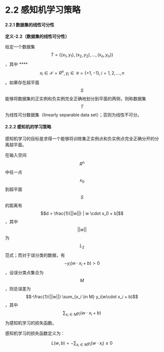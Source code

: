 # 2.2 感知机学习策略

#### 2.2.1 数据集的线性可分性

**定义-2.2（数据集的线性可分性）**

给定一个数据集 $$T = \{(x_1, y_1), (x_2, y_2), \dots, (x_n, y_n)\}$$，其中 ****$$x_i \in \mathcal{X} = R^n, y_i \in \mathcal{Y} = \{+1, -1\}, i = 1, 2, \dots, n$$。如果存在超平面 $$S$$ 能够将数据集的正实例和负实例完全正确地划分到平面的两侧，则称数据集 $$T$$ 为线性可分数据集（linearly separable data set）；否则为线性不可分。

#### **2.2.2 感知**机**的学习策略**

感知机学习的目标是求得一个能够将训练集正实例点和负实例点完全正确分开的分离超平面。

在输入空间 $$R^n$$ 中任一点 $$x_0$$ 到超平面 $$S$$ 的距离有 $$d = \frac{1}{||w||} | w \cdot x_0 + b|$$ ，其中 $$||w||$$ 为 $$L_2$$ 范式；而对于误分类的数据，有 $$-y_i(w\cdot x_i + b) > 0$$，设误分类点集合为 $$M$$ ，则总误差为 $$-\frac{1}{||w||} \sum_{x_i \in M} y_i(w\cdot x_i + b)$$，其中 $$\sum_{x_i \in M} y_i (w \cdot x_i + b)$$ 为感知机学习的损失函数。

感知机学习的损失函数定义为：

$$
L(w, b) = - \sum_{x_i \in M} y_i (w \cdot x_i) \geq 0
$$



